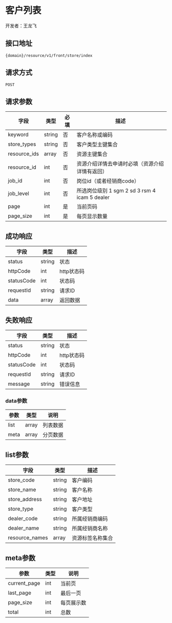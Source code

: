 # 客户列表

开发者：王龙飞

## 接口地址
`{domain}/resource/v1/front/store/index`

## 请求方式
`POST`

## 请求参数
| 字段 | 类型 | 必填  | 描述 |
| - | - | - | - |
| keyword | string | 否 | 客户名称或编码 |
| store_types | string | 否 | 客户类型主键集合 |
| resource_ids | array | 否 | 资源主键集合 |
| resource_id | int | 否 | 资源介绍详情去申请时必填（资源介绍详情有返回） |
| job_id | int | 否 | 岗位id（或者经销商code） |
| job_level | int | 否 | 所选岗位级别 1 sgm 2 sd 3 rsm 4 icam 5 dealer  |
| page | int | 是 | 当前页码 |
| page_size | int | 是 | 每页显示数量 |

## 成功响应
| 字段       | 类型    | 描述        |
| ---------- | ------- | ----------- |
| status    | string  | 状态    |
| httpCode     | int  | http状态码    |
| statusCode | int  | 状态码 |
| requestId | string  | 请求ID |
| data  | array  | 返回数据      |

## 失败响应
| 字段       | 类型    | 描述        |
| ---------- | ------- | ----------- |
| status    | string  | 状态    |
| httpCode     | int  | http状态码    |
| statusCode | int  | 状态码 |
| requestId | string  | 请求ID |
| message  | string  | 错误信息      |

### data参数
|参数|类型|说明|
| - | - | - |
|list|array|列表数据|
|meta|array|分页数据|

## list参数
| 字段 | 类型 | 描述 |
| - | - | - |
| store_code | string | 客户编码 |
| store_name | string | 客户名称 |
| store_address | string | 客户地址 |
| store_type | string | 客户类型 |
| dealer_code | string | 所属经销商编码 |
| dealer_name | string | 所属经销商名称 |
| resource_names | array | 资源标签名称集合 |

## meta参数
|参数|类型|说明|
| - | - | - |
|current_page|int|当前页|
|last_page|int|最后一页|
|page_size|int|每页展示数|
|total|int|总数|

```json

```
